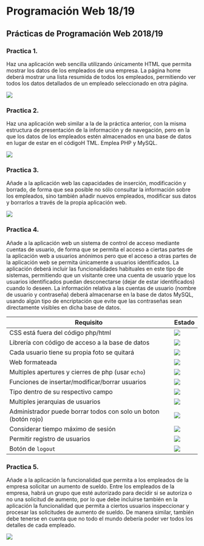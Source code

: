 # Programación Web 18/19

## Prácticas de Programación Web 2018/19

### Practica 1. 

Haz una aplicación web sencilla utilizando únicamente HTML que permita mostrar los datos de los empleados de una empresa. 
La página home deberá mostrar una lista resumida de todos los empleados, permitiendo ver todos los datos detallados de un 
empleado seleccionado en otra página.

![](https://img.shields.io/badge/Progreso-100%25-brightgreen.svg)


### Practica 2. 

Haz una aplicación web similar a la de la práctica anterior, con la misma estructura de presentación de la información y 
de navegación, pero en la que los datos de los empleados estén almacenados en una base de datos en lugar de estar en el 
códigoH TML. Emplea PHP y MySQL.

![](https://img.shields.io/badge/Progreso-100%25-brightgreen.svg)

### Practica 3.

Añade a la aplicación web las capacidades de inserción, modificación y borrado, de forma que sea posible no sólo consultar
la información sobre los empleados, sino también añadir nuevos empleados, modificar sus datos y borrarlos a través de la 
propia aplicación web.

![](https://img.shields.io/badge/Progreso-60%25-yellowgreen.svg)

### Practica 4.

Añade a la aplicación web un sistema de control de acceso mediante cuentas de usuario, de forma que se permita el acceso 
a ciertas partes de la aplicación web a usuarios anónimos pero que el acceso a otras partes de la aplicación web se 
permita únicamente a usuarios identificados. La aplicación deberá incluir las funcionalidades habituales en este tipo de 
sistemas, permitiendo que un visitante cree una cuenta de usuario yque los usuarios identificados puedan desconectarse 
(dejar de estar identificados) cuando lo deseen. La información relativa a las cuentas de usuario (nombre de usuario y 
contraseña) deberá almacenarse en la base de datos MySQL, usando algún tipo de encriptación que evite que las contraseñas
sean directamente visibles en dicha base de datos.

|Requisito | Estado |
| --- | --- |
| CSS está fuera del código php/html| ![](https://img.shields.io/badge/Estado-done-green.svg) |
| Librería con código de acceso a la base de datos | ![](https://img.shields.io/badge/Estado-done-green.svg) |
| Cada usuario tiene su propia foto se quitará | ![](https://img.shields.io/badge/Estado-done-green.svg) |
| Web formateada | ![](https://img.shields.io/badge/Estado-done-green.svg) |
| Multiples apertures y cierres de php (usar ```echo```)|![](https://img.shields.io/badge/Estado-done-green.svg)|
| Funciones de insertar/modificar/borrar usuarios |![](https://img.shields.io/badge/Estado-done-green.svg)|
| Tipo dentro de su respectivo campo | ![](https://img.shields.io/badge/Estado-done-green.svg) |
| Multiples jerarquias de usuarios | ![](https://img.shields.io/badge/Estado-to--do-lightgrey.svg)|
| Administrador puede borrar todos con solo un boton (botón rojo)|![](https://img.shields.io/badge/Estado-to--do-lightgrey.svg)|
| Considerar tiempo máximo de sesión |![](https://img.shields.io/badge/Estado-to--do-lightgrey.svg)|
| Permitir registro de usuarios |![](https://img.shields.io/badge/Estado-to--do-lightgrey.svg)|
| Botón de ```logout``` |![](https://img.shields.io/badge/Estado-to--do-lightgrey.svg)|

### Practica 5. 

Añade a la aplicación la funcionalidad que permita a los empleados de la empresa solicitar un aumento de sueldo. Entre 
los empleados de la empresa, habrá un grupo que esté autorizado para decidir si se autoriza o no una solicitud de aumento,
por lo que debe incluirse también en la aplicación la funcionalidad que permita a ciertos usuarios inspeccionar y procesar
las solicitudes de aumento de sueldo. De manera similar, también debe tenerse en cuenta que no todo el mundo debería 
poder ver todos los detalles de cada empleado.

![](https://img.shields.io/badge/Progreso-0%25-lightgrey.svg)
